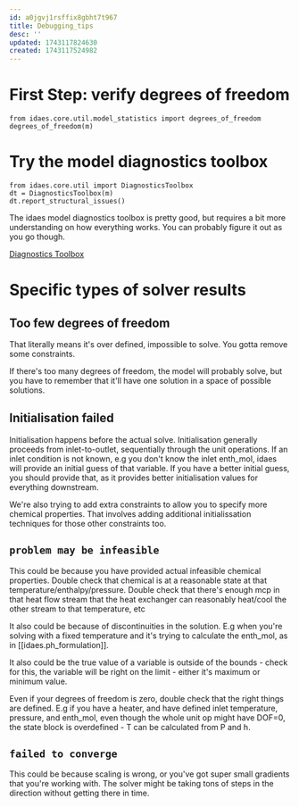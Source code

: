 ```yaml
---
id: a0jgvj1rsffix8gbht7t967
title: Debugging_tips
desc: ''
updated: 1743117824630
created: 1743117524982
---
```


# First Step: verify degrees of freedom

```
from idaes.core.util.model_statistics import degrees_of_freedom
degrees_of_freedom(m)
```

# Try the model diagnostics toolbox 

```
from idaes.core.util import DiagnosticsToolbox
dt = DiagnosticsToolbox(m)
dt.report_structural_issues()
```

The idaes model diagnostics toolbox is pretty good, but requires a bit more understanding on how everything works. You can probably figure it out as you go though.

[Diagnostics Toolbox](https://idaes-examples.readthedocs.io/en/2.3.0/docs/diagnostics/diagnostics_toolbox_doc.html) 

# Specific types of solver results

## Too few degrees of freedom

That literally means it's over defined, impossible to solve. You gotta remove some constraints.

If there's too many degrees of freedom, the model will probably solve, but you have to remember that it'll have one solution in a space of possible solutions. 

## Initialisation failed

Initialisation happens before the actual solve. Initialisation generally proceeds from inlet-to-outlet, sequentially through the unit operations. If an inlet condition is not known, e.g you don't know the inlet enth_mol, idaes will provide an initial guess of that variable. If you have a better initial guess, you should provide that, as it provides better initialisation values for everything downstream.

We're also trying to add extra constraints to allow you to specify more chemical properties. That involves adding additional initialissation techniques for those other constraints too.

## `problem may be infeasible`

This could be because you have provided actual infeasible chemical properties. Double check that chemical is at a reasonable state at that temperature/enthalpy/pressure. Double check that there's enough mcp in that heat flow stream that the heat exchanger can reasonably heat/cool the other stream to that temperature, etc

It also could be because of discontinuities in the solution. E.g when you're solving with a fixed temperature and it's trying to calculate the enth_mol, as in [[idaes.ph_formulation]]. 

It also could be the true value of a variable is outside of the bounds - check for this, the variable will be right on the limit - either it's maximum or minimum value.

Even if your degrees of freedom is zero, double check that the right things are defined. E.g if you have a heater, and have defined inlet temperature, pressure, and enth_mol, even though the whole unit op might have DOF=0, the state block is overdefined - T can be calculated from P and h. 

## `failed to converge`

This could be because scaling is wrong, or you've got super small gradients that you're working with. The solver might be taking tons of steps in the direction without getting there in time.




